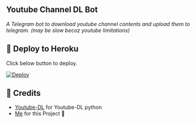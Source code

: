 ## Youtube Channel DL Bot
_A Telegram bot to download youtube channel contents and upload them to telegram. (may be slow becoz youtube limitations)_

## 📌 Deploy to Heroku
Click below button to deploy.

[![Deploy](https://www.herokucdn.com/deploy/button.svg)](https://heroku.com/deploy?template=https://github.com/Soebb/YT-Channel-DL)

## 📌 Credits
- [Youtube-DL](https://youtube-dl.org) for Youtube-DL python
- [Me](https://github.com/samadii) for this Project 🤪
